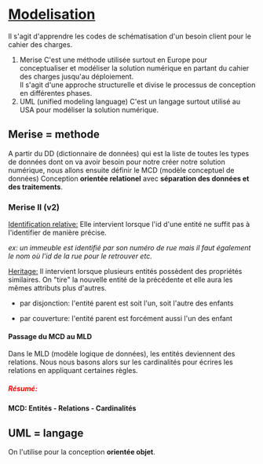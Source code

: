 # <u>Modelisation</u>

Il s'agit d'apprendre les codes de schématisation d'un besoin client pour le cahier des charges.

1. Merise
   C'est une méthode utilisée surtout en Europe pour conceptualiser et modéliser la solution numérique en partant du cahier des charges jusqu'au déploiement.  
   Il s'agit d'une approche structurelle et divise le processus de conception en différentes phases.
   <br>
2. UML (unified modeling language)
   C'est un langage surtout utilisé au USA pour modéliser la solution numérique.

## Merise = methode

A partir du DD (dictionnaire de données) qui est la liste de toutes les types de données dont on va avoir besoin pour notre créer notre solution numérique, nous allons ensuite définir le MCD (modèle conceptuel de données)
Conception **orientée relationel** avec **séparation des données et des traitements**.


### Merise II (v2)

<u>Identification relative:</u>
Elle intervient lorsque l'id d'une entité ne suffit pas à l'identifier de manière précise.

_ex: un immeuble est identifié par son numéro de rue mais il faut également le nom où l'id de la rue pour le retrouver etc._

<u>Heritage:</u>
Il intervient lorsque plusieurs entités possèdent des propriétés similaires.
On "tire" la nouvelle entité de la précédente et elle aura les mêmes attributs plus d'autres.

- par disjonction:
  l'entité parent est soit l'un, soit l'autre des enfants
  <br>

- par couverture:
  l'entité parent est forcément aussi l'un des enfant

#### Passage du MCD au MLD

Dans le MLD (modèle logique de données), les entités deviennent des relations.
Nous nous basons alors sur les cardinalités pour écrires les relations en appliquant certaines règles.

##### <span style="color: red">Résumé:</span>

**MCD: Entités - Relations - Cardinalités**

## UML =  langage
On l'utilise pour la conception **orientée objet**.
